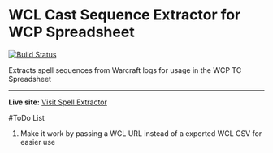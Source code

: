 # WCL Cast Sequence Extractor for WCP Spreadsheet

[![Build Status](https://github.com/ClandonPriest/LogCastSequenceExtractor/actions/workflows/compile.yml/badge.svg)](https://github.com/ClandonPriest/LogCastSequenceExtractor/actions)

Extracts spell sequences from Warcraft logs for usage in the WCP TC Spreadsheet

---

**Live site:** [Visit Spell Extractor](https://clandonpriest.github.io/LogCastSequenceExtractor/)

#ToDo List

1) Make it work by passing a WCL URL instead of a exported WCL CSV for easier use
